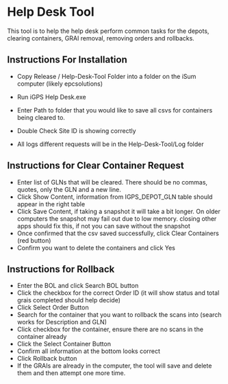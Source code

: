 ﻿# Help Desk Tool
This tool is to help the help desk perform common tasks for the depots, clearing containers, GRAI removal, removing orders and rollbacks. 


## Instructions For Installation
- Copy Release / Help-Desk-Tool Folder into a folder on the iSum computer (likely epcsolutions)
- Run iGPS Help Desk.exe
- Enter Path to folder that you would like to save all csvs for containers being cleared to. 
- Double Check Site ID is showing correctly

- All logs different requests will be in the Help-Desk-Tool/Log folder

## Instructions for Clear Container Request
- Enter list of GLNs that will be cleared. There should be no commas, quotes, only the GLN and a new line.
- Click Show Content, information from IGPS_DEPOT_GLN table should appear in the right table
- Click Save Content, if taking a snapshot it will take a bit longer. On older computers the snapshot may fail out due to low memory. closing other apps should fix this, if not you can save without the snapshot
- Once confirmed that the csv saved successfully, click Clear Containers (red button)
- Confirm you want to delete the containers and click Yes

## Instructions for Rollback
- Enter the BOL and click Search BOL button
- Click the checkbox for the correct Order ID (it will show status and total grais completed should help decide)
- Click Select Order Button
- Search for the container that you want to rollback the scans into (search works for Description and GLN)
- Click checkbox for the container, ensure there are no scans in the container already
- Click the Select Container Button
- Confirm all information at the bottom looks correct
- Click Rollback button
- If the GRAIs are already in the computer, the tool will save and delete them and then attempt one more time. 